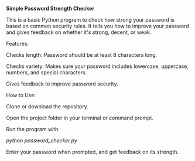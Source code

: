 **Simple Password Strength Checker**

This is a basic Python program to check how strong your password is based on common security rules. It tells you how to improve your password and gives feedback on whether it's strong, decent, or weak.



Features:

Checks length: Password should be at least 8 characters long.

Checks variety: Makes sure your password includes lowercase, uppercase, numbers, and special characters.

Gives feedback to improve password security.



How to Use:

Clone or download the repository.

Open the project folder in your terminal or command prompt.

Run the program with:

*python password_checker.py*

Enter your password when prompted, and get feedback on its strength.
